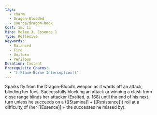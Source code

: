 ```yaml
---
tags:
  - charm
  - Dragon-Blooded
  - source/dragon-book
Cost: 1m, 1i
Mins: Melee 3, Essence 1
Type: Reflexive
Keywords:
  - Balanced
  - Fire
  - Uniform
  - Perilous
Duration: Instant
Prerequisite Charms:
  - "[[Flame-Borne Interception]]"
---
```

Sparks fly from the Dragon-Blood’s weapon as it wards off an attack, blinding her foes. Successfully blocking an attack or winning a clash from close range blinds her attacker (Exalted, p. 168) until the end of his next turn unless he succeeds on a ([[Stamina]] + [[Resistance]]) roll at a difficulty of (her [[Essence]] + the successes he missed by).